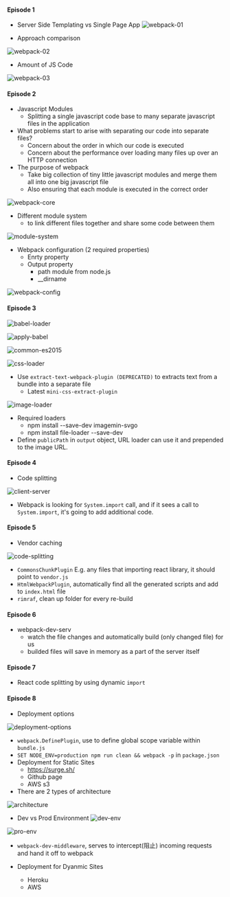 #### Episode 1 ####
* Server Side Templating vs Single Page App
![webpack-01](https://user-images.githubusercontent.com/5309726/59971196-1a50e980-95aa-11e9-9503-6bc97f626b33.png)

* Approach comparison

![webpack-02](https://user-images.githubusercontent.com/5309726/59971223-829fcb00-95aa-11e9-8ff5-f325a221bde2.png)


* Amount of JS Code

![webpack-03](https://user-images.githubusercontent.com/5309726/59971264-1e313b80-95ab-11e9-9bad-66446a794c56.png)

#### Episode 2 ####
* Javascript Modules
  * Splitting a single javascript code base to many separate javascript files in the application
* What problems start to arise with separating our code into separate files?
  * Concern about the order in which our code is executed
  * Concern about the performance over loading many files up over an HTTP connection
* The purpose of webpack
  * Take big collection of tiny little javascript modules and merge them all into one big javascript file
  * Also ensuring that each module is executed in the correct order
  
![webpack-core](https://user-images.githubusercontent.com/5309726/59971351-05298a00-95ad-11e9-8597-50527c475450.png)

* Different module system
  * to link different files together and share some code between them

![module-system](https://user-images.githubusercontent.com/5309726/59971447-e6c48e00-95ae-11e9-99a3-10170f17e114.png)

* Webpack configuration (2 required properties)
  * Enrty property
  * Output property
    * path module from node.js
    * __dirname
  
![webpack-config](https://user-images.githubusercontent.com/5309726/59977602-a3493e80-9605-11e9-99e3-8b1848f577fb.png)

#### Episode 3 ####
![babel-loader](https://user-images.githubusercontent.com/5309726/60185167-07654000-985c-11e9-9c0e-122a4c351c6d.png)

![apply-babel](https://user-images.githubusercontent.com/5309726/60185498-9c683900-985c-11e9-8b92-216a17bdc37e.png)

![common-es2015](https://user-images.githubusercontent.com/5309726/60186954-5660a480-985f-11e9-923f-623aa9abca58.png)

![css-loader](https://user-images.githubusercontent.com/5309726/60187607-747ad480-9860-11e9-82b2-6a4c594b46fc.png)

* Use `extract-text-webpack-plugin (DEPRECATED)` to extracts text from a bundle into a separate file
  * Latest `mini-css-extract-plugin`
  
![image-loader](https://user-images.githubusercontent.com/5309726/60190013-83638600-9864-11e9-88ac-acce1f66d370.png)
* Required loaders
  * npm install --save-dev imagemin-svgo
  * npm install file-loader --save-dev
 * Define `publicPath` in `output` object, URL loader can use it and prepended to the image URL.

#### Episode 4 ####
* Code splitting

![client-server](https://user-images.githubusercontent.com/5309726/60270030-229a8300-9922-11e9-9745-d7754ed50cc9.png)

* Webpack is looking for `System.import` call, and if it sees a call to `System.import`, it's going to add additional code.

#### Episode 5 ####
* Vendor caching

![code-splitting](https://user-images.githubusercontent.com/5309726/60273073-df431300-9927-11e9-99e9-c78e77091b5b.png)
* `CommonsChunkPlugin` E.g. any files that importing react library, it should point to `vendor.js`
* `HtmlWebpackPlugin`, automatically find all the generated scripts and add to `index.html` file
* `rimraf`, clean up folder for every re-build

#### Episode 6 ####
* webpack-dev-serv
  * watch the file changes and automatically build (only changed file) for us
  * builded files will save in memory as a part of the server itself
  
#### Episode 7 ####
* React code splitting by using dynamic `import`

#### Episode 8 ####
* Deployment options

![deployment-options](https://user-images.githubusercontent.com/5309726/60672703-9d2a4c00-9ea8-11e9-91ee-694e0e48909e.png)

* `webpack.DefinePlugin`, use to define global scope variable within `bundle.js`
* `SET NODE_ENV=production npm run clean && webpack -p` in `package.json`
* Deployment for Static Sites
  * https://surge.sh/
  * Github page
  * AWS s3
* There are 2 types of architecture 

![architecture](https://user-images.githubusercontent.com/5309726/60724613-7c75fb00-9f69-11e9-873a-d5841e620e3f.png)

* Dev vs Prod Environment
![dev-env](https://user-images.githubusercontent.com/5309726/60724858-18a00200-9f6a-11e9-891b-cd1c9fa28277.png)

![pro-env](https://user-images.githubusercontent.com/5309726/60724865-2190d380-9f6a-11e9-9611-b1bcc3edd5c2.png)

* `webpack-dev-middleware`, serves to intercept(阻止) incoming requests and hand it off to webpack

* Deployment for Dyanmic Sites
  * Heroku
  * AWS
